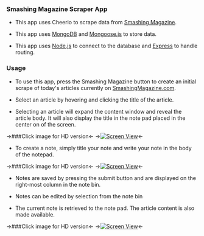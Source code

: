 
### Smashing Magazine Scraper App

* This app uses Cheerio to scrape data from [Smashing Magazine](https://smashingmagazine.com/).

* This app uses [MongoDB](https://www.mongodb.com) and [Mongoose.js](http://mongoosejs.com/) to store data.

* This app uses [Node.js](https://nodejs.org) to connect to the database and [Express](http://expressjs.com/) to handle routing.

### Usage

* To use this app, press the Smashing Magazine button to create an initial scrape of today's articles currently on [SmashingMagazine.com](https://smashingmagazine.com/).

* Select an article by hovering and clicking the title of the article.

* Selecting an article will expand the content window and reveal the article body. It will also display the title in the note pad placed in the center on of the screen.

->###Click image for HD version<-
->[![Screen View](http://share.gifyoutube.com/gJExWl.gif)](https://www.youtube.com/watch?v=OsA_irHC2bA)<-

* To create a note, simply title your note and write your note in the body of the notepad.

->###Click image for HD version<-
->[![Screen View](http://share.gifyoutube.com/0R72kV.gif)](https://www.youtube.com/watch?v=HbjFXeACgq8)<-

* Notes are saved by pressing the submit button and are displayed on the right-most column in the note bin.

* Notes can be edited by selection from the note bin

* The current note is retrieved to the note pad. The article content is also  made available.

->###Click image for HD version<-
->[![Screen View](http://share.gifyoutube.com/YEmQPW.gif)](https://www.youtube.com/watch?v=IyNnTKXP1Yk)<-
